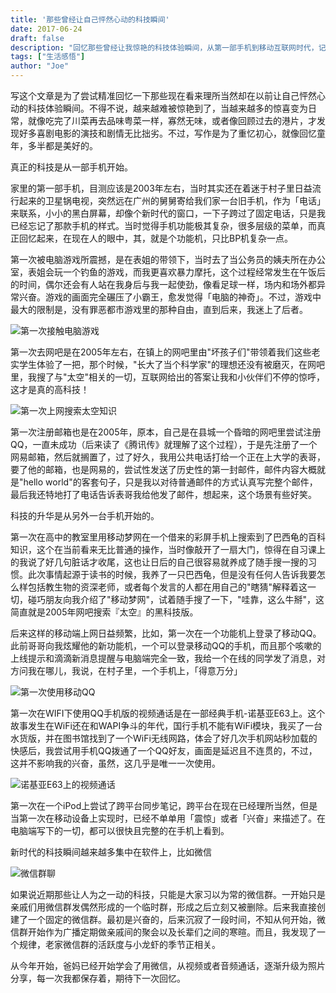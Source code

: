 ```yaml
---
title: '那些曾经让自己怦然心动的科技瞬间'
date: 2017-06-24
draft: false
description: "回忆那些曾经让我惊艳的科技体验瞬间，从第一部手机到移动互联网时代，记录着科技给生活带来的点点惊喜。"
tags: ["生活感悟"]
author: "Joe"
---
```


写这个文章是为了尝试精准回忆一下那些现在看来理所当然却在以前让自己怦然心动的科技体验瞬间。不得不说，越来越难被惊艳到了，当越来越多的惊喜变为日常，就像吃完了川菜再去品味粤菜一样，寡然无味，或者像回顾过去的港片，才发现好多喜剧电影的演技和剧情无比拙劣。不过，写作是为了重忆初心，就像回忆童年，多半都是美好的。

真正的科技是从一部手机开始。

家里的第一部手机，目测应该是2003年左右，当时其实还在着迷于村子里日益流行起来的卫星锅电视，突然远在广州的舅舅寄给我们家一台旧手机，作为「电话」来联系，小小的黑白屏幕，却像个新时代的窗口，一下子跨过了固定电话，只是我已经忘记了那款手机的样式。当时觉得手机功能极其复杂，很多层级的菜单，而真正回忆起来，在现在人的眼中，其，就是个功能机，只比BP机复杂一点。

第一次被电脑游戏所震撼，是在表姐的带领下，当时去了当公务员的姨夫所在办公室，表姐会玩一个钓鱼的游戏，而我更喜欢暴力摩托，这个过程经常发生在午饭后的时间，偶尔还会有人站在我身后与我一起使劲，像看足球一样，场内和场外都异常兴奋。游戏的画面完全碾压了小霸王，愈发觉得「电脑的神奇」。不过，游戏中最大的限制是，没有罪恶都市游戏里的那种自由，直到后来，我迷上了后者。

![第一次接触电脑游戏](/images/posts/tech-moments-that-touched-my-heart/image-1.webp)

第一次去网吧是在2005年左右，在镇上的网吧里由"坏孩子们"带领着我们这些老实学生体验了一把，那个时候，"长大了当个科学家"的理想还没有被磨灭，在网吧里，我搜了与"太空"相关的一切，互联网给出的答案让我和小伙伴们不停的惊呼，这才是真的高科技！

![第一次上网搜索太空知识](/images/posts/tech-moments-that-touched-my-heart/image-2.webp)

第一次注册邮箱也是在2005年，原本，自己是在县城一个昏暗的网吧里尝试注册QQ，一直未成功（后来读了《腾讯传》就理解了这个过程），于是先注册了一个网易邮箱，然后就搁置了，过了好久，我用公共电话打给一个正在上大学的表哥，要了他的邮箱，也是网易的，尝试性发送了历史性的第一封邮件，邮件内容大概就是"hello world"的客套句子，只是我以对待普通邮件的方式认真写完整个邮件，最后我还特地打了电话告诉表哥我给他发了邮件，想起来，这个场景有些好笑。

科技的升华是从另外一台手机开始的。

第一次在高中的教室里用移动梦网在一个借来的彩屏手机上搜索到了巴西龟的百科知识，这个在当前看来无比普通的操作，当时像敲开了一扇大门，惊得在自习课上的我说了好几句脏话才收尾，这也让日后的自己很容易就养成了随手搜一搜的习惯。此次事情起源于读书的时候，我养了一只巴西龟，但是没有任何人告诉我要怎么样包括教生物的资深老师，或者每个发言的人都在用自己的"瞎猜"解释着这一切，碰巧朋友向我介绍了"移动梦网"，试着随手搜了一下，"哇靠，这么牛掰"，这简直就是2005年网吧搜索『太空』的黑科技版。

后来这样的移动端上网日益频繁，比如，第一次在一个功能机上登录了移动QQ。此前哥哥向我炫耀他的新功能机，一个可以登录移动QQ的手机，而且那个咳嗽的上线提示和滴滴新消息提醒与电脑端完全一致，我给一个在线的同学发了消息，对方问我在哪儿，我说，在村子里，一个手机上，「得意万分」

![第一次使用移动QQ](/images/posts/tech-moments-that-touched-my-heart/image-3.webp)

第一次在WIFI下使用QQ手机版的视频通话是在一部经典手机-诺基亚E63上。这个故事发生在WiFi还在和WAPI争斗的年代，国行手机不能有WiFi模块，我买了一台水货版，并在图书馆找到了一个WiFi无线网路，体会了好几次手机网站秒加载的快感后，我尝试用手机QQ拨通了一个QQ好友，画面是延迟且不连贯的，不过，这并不影响我的兴奋，虽然，这几乎是唯一一次使用。

![诺基亚E63上的视频通话](/images/posts/tech-moments-that-touched-my-heart/image-4.webp)

第一次在一个iPod上尝试了跨平台同步笔记，跨平台在现在已经理所当然，但是当第一次在移动设备上实现时，已经不单单用「震惊」或者「兴奋」来描述了。在电脑端写下的一切，都可以很快且完整的在手机上看到。

新时代的科技瞬间越来越多集中在软件上，比如微信

![微信群聊](/images/posts/tech-moments-that-touched-my-heart/image-5.webp)

如果说近期那些让人为之一动的科技，只能是大家习以为常的微信群。一开始只是亲戚们用微信群发偶然形成的一个临时群，形成之后立刻又被删除。后来我直接创建了一个固定的微信群。最初是兴奋的，后来沉寂了一段时间，不知从何开始，微信群开始作为广播定期做亲戚间的聚会以及长辈们之间的寒暄。而且，我发现了一个规律，老家微信群的活跃度与小龙虾的季节正相关。

从今年开始，爸妈已经开始学会了用微信，从视频或者音频通话，逐渐升级为照片分享，每一次我都保存着，期待下一次回忆。 
